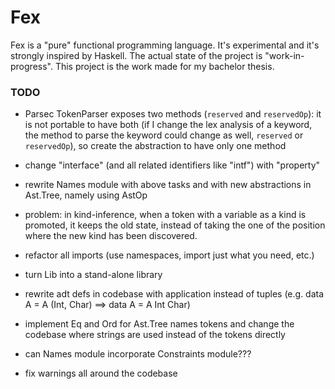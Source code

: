 # Fex
Fex is a "pure" functional programming language. It's experimental and it's strongly inspired by Haskell. The actual state
of the project is "work-in-progress". This project is the work made for my bachelor thesis.

### TODO
- Parsec TokenParser exposes two methods (`reserved` and `reservedOp`): it is not portable to have both (if I change the lex analysis of a keyword, the method to parse the keyword could change as well, `reserved` or `reservedOp`), so create the abstraction to have only one method

- change "interface" (and all related identifiers like "intf") with "property"
- rewrite Names module with above tasks and with new abstractions in Ast.Tree, namely using AstOp

- problem: in kind-inference, when a token with a variable as a kind is promoted, it keeps the old state, instead of taking the one of the position where the new kind has been discovered.
- refactor all imports (use namespaces, import just what you need, etc.)

- turn Lib into a stand-alone library
- rewrite adt defs in codebase with application instead of tuples (e.g. data A = A (Int, Char) ==> data A = A Int Char)

- implement Eq and Ord for Ast.Tree names tokens and change the codebase where strings are used instead of the tokens directly

- can Names module incorporate Constraints module???
- fix warnings all around the codebase
